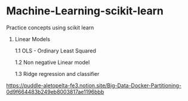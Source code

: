 # Machine-Learning-scikit-learn
Practice concepts using scikit learn

1. Linear Models
      
      1.1 OLS - Ordinary Least Squared
         
      1.2 Non negative Linear model
         
      1.3 Ridge regression and classifier


https://puddle-aletopelta-fe3.notion.site/Big-Data-Docker-Partitioning-0d9f664483b249eb8003817ae1196bbb
